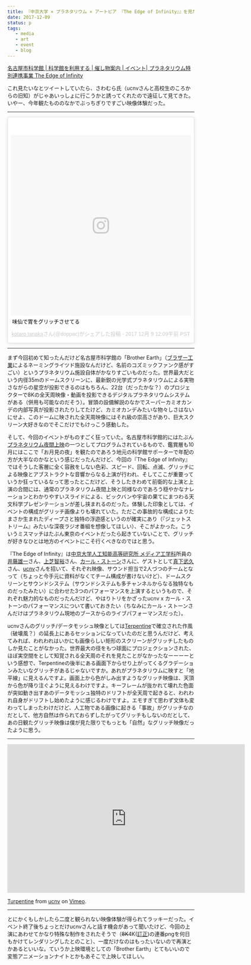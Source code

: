 ```yaml
---
title: 『中京大学 × プラネタリウム × アートピア 『The Edge of Infinity』』を見た
date: 2017-12-09
status: p
tags:
   - media
   - art
   - event
   - blog
---
```


[名古屋市科学館 \| 科学館を利用する \| 催し物案内 \| イベント\| プラネタリウム特別連携事業 The Edge of Infinity](http://www.ncsm.city.nagoya.jp/visit/attraction/event/2017/post_449.html)

これ見たいなとツイートしていたら、さわむら氏（ucnvさんと高校生のころからの旧知）がじゃあいっしょに行こうかと誘ってくれたので遠征して見てきた。いやー、今年観たもののなかでぶっちぎりですごい映像体験だった。

---

<blockquote class="instagram-media" data-instgrm-captioned data-instgrm-permalink=https://www.instagram.com/p/BceWfQqlHdv/ data-instgrm-version="8" style=" background:#FFF; border:0; border-radius:3px; box-shadow:0 0 1px 0 rgba(0,0,0,0.5),0 1px 10px 0 rgba(0,0,0,0.15); margin: 1px; max-width:658px; padding:0; width:99.375%; width:-webkit-calc(100% - 2px); width:calc(100% - 2px);"><div style="padding:8px;"> <div style=" background:#F8F8F8; line-height:0; margin-top:40px; padding:50.0% 0; text-align:center; width:100%;"> <div style=" background:url(data:image/png;base64,iVBORw0KGgoAAAANSUhEUgAAACwAAAAsCAMAAAApWqozAAAABGdBTUEAALGPC/xhBQAAAAFzUkdCAK7OHOkAAAAMUExURczMzPf399fX1+bm5mzY9AMAAADiSURBVDjLvZXbEsMgCES5/P8/t9FuRVCRmU73JWlzosgSIIZURCjo/ad+EQJJB4Hv8BFt+IDpQoCx1wjOSBFhh2XssxEIYn3ulI/6MNReE07UIWJEv8UEOWDS88LY97kqyTliJKKtuYBbruAyVh5wOHiXmpi5we58Ek028czwyuQdLKPG1Bkb4NnM+VeAnfHqn1k4+GPT6uGQcvu2h2OVuIf/gWUFyy8OWEpdyZSa3aVCqpVoVvzZZ2VTnn2wU8qzVjDDetO90GSy9mVLqtgYSy231MxrY6I2gGqjrTY0L8fxCxfCBbhWrsYYAAAAAElFTkSuQmCC); display:block; height:44px; margin:0 auto -44px; position:relative; top:-22px; width:44px;"></div></div> <p style=" margin:8px 0 0 0; padding:0 4px;"> <a href="https://www.instagram.com/p/BceWfQqlHdv/" style=" color:#000; font-family:Arial,sans-serif; font-size:14px; font-style:normal; font-weight:normal; line-height:17px; text-decoration:none; word-wrap:break-word;" target="_blank">味仙で胃をグリッチさせてる</a></p> <p style=" color:#c9c8cd; font-family:Arial,sans-serif; font-size:14px; line-height:17px; margin-bottom:0; margin-top:8px; overflow:hidden; padding:8px 0 7px; text-align:center; text-overflow:ellipsis; white-space:nowrap;"><a href="&lt;Macro &#39;profile_link&#39;&gt;" style=" color:#c9c8cd; font-family:Arial,sans-serif; font-size:14px; font-style:normal; font-weight:normal; line-height:17px;" target="_blank"> kotaro tanaka</a>さん(@doppac)がシェアした投稿 - <time style=" font-family:Arial,sans-serif; font-size:14px; line-height:17px;" datetime="2017-12-09T08:09:00+00:00">2017 12月 9 12:09午前 PST</time></p></div></blockquote> <script async defer src="//platform.instagram.com/en_US/embeds.js"></script>

---

まず今回初めて知ったんだけど名古屋市科学館の「Brother Earth」（[ブラザー工業](http://www.brother.co.jp/)によるネーミングライツド施設なんだけど、名前のコズミックファンク感がすごい）というプラネタリウム施設自体がかなりすごいものだった。世界最大だという内径35mのドームスクリーンに、最新鋭の光学式プラネタリウムによる実物さながらの星空が投影できるのはもちろん、22台（だったかな？）のプロジェクターで8Kの全天周映像・動画を投影できるデジタルプラネタリウムシステムがある（併用も可能なのだそう）。冒頭の設備解説のなかでスーパーカミオカンデの内部写真が投影されたりしてたけど、カミオカンデみたいな物々しさはないにせよ、このドームに映された全天周映像にはそれ級の崇高さがあり、巨大スクリーン大好きなのでそこだけでもけっこう感動した。

そして、今回のイベントがものすごく狂っていた。名古屋市科学館的にはたぶん[プラネタリウム夜間上映](http://www.ncsm.city.nagoya.jp/visit/planetarium/themes/nighttime.html)の一つとしてプログラムされているもので、鑑賞層も10月にはここで「お月見の夜」を観たのであろう地元の科学館サポーターで年配の方が大半なのかなという感じだったんだけど、今回の『The Edge of Infinity』ではそうした客層に全く容赦をしない色彩、スピード、回転、点滅、グリッチによる映像とアブストラクトな音響からなる上演が行われ、そしてここが重要っていうか狂っているなって思ったとこだけど、そうしたきわめて前衛的な上演と上演の合間には、通常のプラネタリウム夜間上映と同様なのであろう穏やかなナレーションとわかりやすいスライドによる、ビックバンや宇宙の果てにまつわる天文科学プレゼンテーションが差し挟まれるのだった。体験した印象としては、イベントの構成がグリッチ画像よりも壊れていた。ただこの事故的な構成によりたまさか生まれたディープさと独特の浮遊感というのが確実にあり（『ジェットストリーム』みたいな深夜ラジオ番組を想像してほしい）、そこがよかった。こういうミスマッチはたぶん東京のイベントだったら起きていないことで、グリッチが好きなひとは地方のイベントにこそ行くべきなのではと思う。

『The Edge of Infinity』は[中京大学人工知能高等研究所 メディア工学科](http://www.iasai.sist.chukyo-u.ac.jp/index.htm)所員の[井藤雄一](http://www.hm5.aitai.ne.jp/~yito/)さん、[上芝智裕](http://www.sist.chukyo-u.ac.jp/faculty/ueshiba.html)さん、[カール・ストーン](http://www.rlsto.net/Nooz/)さんに、ゲストとして[真下武久](http://www.seian.ac.jp/dept/teacher/24632)さん、[ucnv](https://ucnv.org/)さんを招いて、それぞれ映像、サウンド担当で2人づつのチームとなって（ちょっと今手元に資料がなくてチーム構成が書けないけど）、ドームスクリーンとサウンドシステム（サウンドシステムも多チャンネルからなる独特なものだったみたい）に合わせた3つのパフォーマンスを上演するというもので、それぞれ魅力的なものだったんだけど、やはりトリをかざったucnv x カール・ストーンのパフォーマンスについて書いておきたい（ちなみにカール・ストーンさんだけはプラネタリウム現地のブースからのライブパフォーマンスだった）。

ucnvさんのグリッチ/データモッシュ映像としては[Terpentine](https://ucnv.org/turpentine/)で確立された作風（破壊風？）の延長上にあるセッションになっていたのだと思うんだけど、考えてみれば、われわれはいかにも画像らしい矩形のスクリーンがグリッチしたものしか見たことがなかった。世界最大の径をもつ球面にプロジェクションされた、ほぼ実空間をとして知覚される全天周のそれを見たことがなかったなーーーーという感想で、Terpentineの後半にある画面下からせり上がってくるグラデーションみたいなグリッチがあるじゃないですか。あれがプラネタリウムに映すと「地平線」に見えるんですよ。画面上から色がしみ出すようなグリッチ映像は、天頂から色が降り注ぐように見えるわけですよ。キーフレームが抜かれて壊れた色面が突如動き出すあのデータモッシュ独特のドリフトが全天周で起きると、われわれ自身がドリフトし始めたように感じるわけですよ。エモすぎて思わず文体も変わってしまったわけだけど、人工物である画像に起きる「事故」がグリッチなのだとして、他方自然は作られておらずしたがってグリッチもしないのだとして、あの日観たグリッチ映像は僕が見た限りでもっとも「自然」なグリッチ映像だったように思う。

---

<iframe src="https://player.vimeo.com/video/64875902" width="640" height="400" frameborder="0" webkitallowfullscreen mozallowfullscreen allowfullscreen></iframe>
<p><a href="https://vimeo.com/64875902">Turpentine</a> from <a href="https://vimeo.com/ucnv">ucnv</a> on <a href="https://vimeo.com">Vimeo</a>.</p>

---

とにかくもしかしたら二度と観られない映像体験が得られてラッキーだった。イベント終了後ちょっとだけucnvさんと話す機会があって聞いたけど、今回の上演にあわせてかなり特殊な制作をされたそうで（<strike>8K</strike>4K([訂正](https://twitter.com/ucnv/status/941540984558460929))の連番pngを何日もかけてレンダリングしたとのこと）、一度だけなのはもったいないので再演とかあるといいな。ていうか上映環境としての「Brother Earth」とてもいいので変態アニメーションナイトとかもあそこで上映してほしい。
